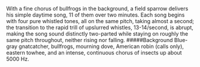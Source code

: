 With a fine chorus of bullfrogs in the background, a field sparrow delivers his simple daytime song, 11 of them over two minutes. Each song begins with four pure whistled tones, all on the same pitch, taking almost a second; the transition to the rapid trill of upslurred whistles, 13-14/second, is abrupt, making the song sound distinctly two-parted while staying on roughly the same pitch throughout, neither rising nor falling. 
#####Background
Blue-gray gnatcatcher, bullfrogs, mourning dove, American robin (calls only), eastern towhee, and an intense, continuous chorus of insects up about 5000 Hz.
